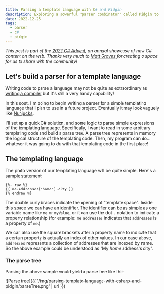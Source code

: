 ```yaml
---
title: Parsing a template language with C# and Pidgin
description: Exploring a powerful "parser combinator" called Pidgin to quickly stand up a parser for (at least an initial subset of) a simple templating language.
date: 2022-12-25
tags:
  - parser
  - c#
  - pidgin
---
```


_This post is part of the [2022 C# Advent](https://www.csadvent.christmas/), an annual showcase of new C# content on the web. Thanks very much to [Matt Groves](https://crosscuttingconcerns.com/) for creating a space for us to share with the community!_

## Let's build a parser for a template language

Writing code to parse a language may not be quite as extraordinary as [writing a compiler](http://steve-yegge.blogspot.com/2007/06/rich-programmer-food.html) but it's still a very handy capability!

In this post, I'm going to begin writing a parser for a simple templating language that I plan to use in a future project. Eventually it may look vaguely like [Nunjucks](https://mozilla.github.io/nunjucks/templating.html).

I'll set up a quick C# solution, and some logic to parse simple expressions of the templating language. Specifically, I want to read in some arbitrary templating code and build a parse tree. A parse tree represents in memory the logical structure of the templating code. Then, my program can do... whatever it was going to _do_ with that templating code in the first place!

## The templating language

The proto version of our templating language will be quite simple. Here's a sample statement:

```nunjucks
{%- raw %}
{{ me.addresses["home"].city }}
{% endraw %}
```

The double curly braces indicate the opening of "template space". Inside this space we can have an identifier. The identifier can be as simple as one variable name like `me` or `myValue`, or it can use the dot `.` notation to indicate a property relationship (for example: `me.addresses` indicates that `addresses` is a property of `me`.)

We can also use the square brackets after a property name to indicate that a certain property is actually an index of other values. In our case above, `addresses` represents a collection of addresses that are indexed by name. So the above example could be understood as "My _home_ address's city".

### The parse tree

Parsing the above sample would yield a parse tree like this:

![Parse tree]({{ '/img/parsing-template-language-with-csharp-and-pidgin/parseTree.png' | url }})
